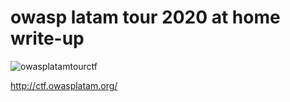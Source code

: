 # owasp latam tour 2020 at home write-up

![owasplatamtourctf](https://user-images.githubusercontent.com/17437230/84582143-b1681000-adbe-11ea-937c-5c4f632d3922.png)

http://ctf.owasplatam.org/

